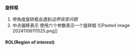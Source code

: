 
#### 旋转框

1. 带角度旋转框会遇到*边界突变问题*
2. 中点偏移表示
	使用六个参数表示一个旋转框
	![[Pasted image 20241106111525.png]]

#### ROL(Region of interest)